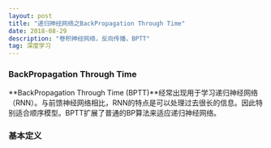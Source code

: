 ```yaml
---
layout: post
title: "递归神经网络之BackPropagation Through Time"
date: 2018-08-29
description: "卷积神经网络，反向传播，BPTT"
tag: 深度学习
---
```


### BackPropagation Through Time

**BackPropagation Through Time (BPTT)**经常出现用于学习递归神经网络（RNN）。与前馈神经网络相比，RNN的特点是可以处理过去很长的信息。因此特别适合顺序模型。BPTT扩展了普通的BP算法来适应递归神经网络。



### 基本定义

